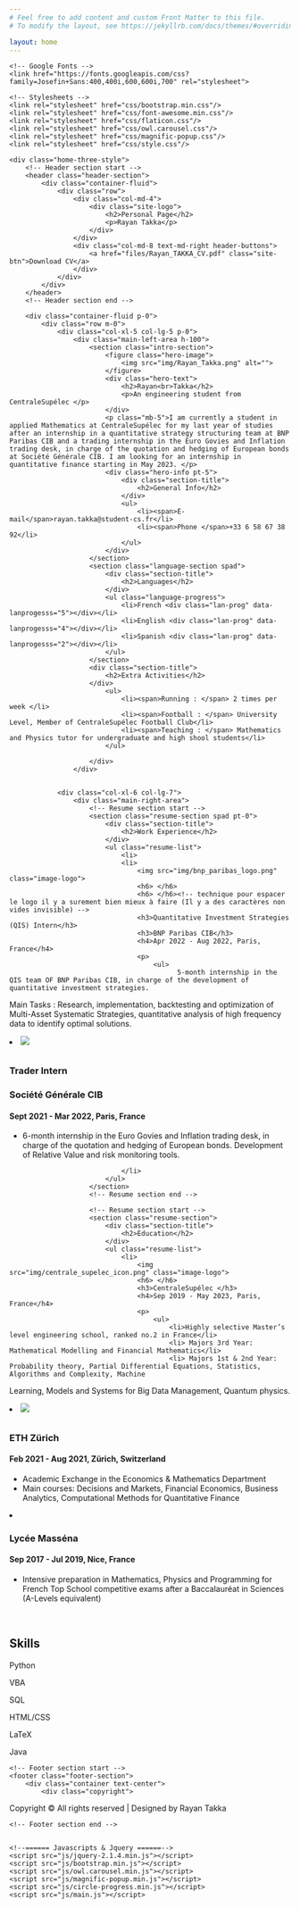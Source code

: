 ```yaml
---
# Feel free to add content and custom Front Matter to this file.
# To modify the layout, see https://jekyllrb.com/docs/themes/#overriding-theme-defaults

layout: home
---
```

<html lang="en">
<head>
	<meta name="google-site-verification" content="DNSnshmsekQa7z9X8UqL-y6DImUQL14C1DFk5I9g8hs" />
	<title>Rayan TAKKA</title>
	<meta charset="UTF-8">
	<meta name="description" content="Civic - CV Resume">
	<meta name="keywords" content="resume, civic, onepage, creative, html">
	<meta name="viewport" content="width=device-width, initial-scale=1.0">
	<!-- Favicon -->
	<link href="img/centrale_supelec_icon.png" rel="shortcut icon"/>

	<!-- Google Fonts -->
	<link href="https://fonts.googleapis.com/css?family=Josefin+Sans:400,400i,600,600i,700" rel="stylesheet">

	<!-- Stylesheets -->
	<link rel="stylesheet" href="css/bootstrap.min.css"/>
	<link rel="stylesheet" href="css/font-awesome.min.css"/>
	<link rel="stylesheet" href="css/flaticon.css"/>
	<link rel="stylesheet" href="css/owl.carousel.css"/>
	<link rel="stylesheet" href="css/magnific-popup.css"/>
	<link rel="stylesheet" href="css/style.css"/>

</head>
<body>
	<!-- Page Preloder -->
	<div id="preloder">
		<div class="loader"></div>
	</div>

	<div class="home-three-style">
		<!-- Header section start -->
		<header class="header-section">
			<div class="container-fluid">
				<div class="row">
					<div class="col-md-4">
						<div class="site-logo">
							<h2>Personal Page</h2>
							<p>Rayan Takka</p>
						</div>
					</div>
					<div class="col-md-8 text-md-right header-buttons">
						<a href="files/Rayan_TAKKA_CV.pdf" class="site-btn">Download CV</a>
					</div>
				</div>
			</div>
		</header>
		<!-- Header section end -->

		<div class="container-fluid p-0">
			<div class="row m-0">
				<div class="col-xl-5 col-lg-5 p-0">
					<div class="main-left-area h-100">
						<section class="intro-section">
							<figure class="hero-image">
								<img src="img/Rayan_Takka.png" alt="">
							</figure>
							<div class="hero-text">
								<h2>Rayan<br>Takka</h2>
								<p>An engineering student from CentraleSupélec </p>
							</div>
							<p class="mb-5">I am currently a student in applied Mathematics at CentraleSupélec for my last year of studies after an internship in a quantitative strategy structuring team at BNP Paribas CIB and a trading internship in the Euro Govies and Inflation trading desk, in charge of the quotation and hedging of European bonds at Société Générale CIB. I am looking for an internship in quantitative finance starting in May 2023. </p>
							<div class="hero-info pt-5">
								<div class="section-title">
									<h2>General Info</h2>
								</div>
								<ul>
									<li><span>E-mail</span>rayan.takka@student-cs.fr</li>
									<li><span>Phone </span>+33 6 58 67 38 92</li>
								</ul>
							</div>
						</section>
						<section class="language-section spad">
							<div class="section-title">
								<h2>Languages</h2>
							</div>
							<ul class="language-progress">
								<li>French <div class="lan-prog" data-lanprogesss="5"></div></li>
								<li>English <div class="lan-prog" data-lanprogesss="4"></div></li>
								<li>Spanish <div class="lan-prog" data-lanprogesss="2"></div></li>
							</ul>
						</section>
						<div class="section-title">
							<h2>Extra Activities</h2>
						</div>
							<ul>
								<li><span>Running : </span> 2 times per week </li>
								<li><span>Football : </span> University Level, Member of CentraleSupélec Football Club</li>
								<li><span>Teaching : </span> Mathematics and Physics tutor for undergraduate and high shool students</li>
							</ul>
	
						</div>
					</div>
				

				<div class="col-xl-6 col-lg-7">
					<div class="main-right-area">
						<!-- Resume section start -->
						<section class="resume-section spad pt-0">
							<div class="section-title">
								<h2>Work Experience</h2>
							</div>
							<ul class="resume-list">
								<li>
								<li>
									<img src="img/bnp_paribas_logo.png" class="image-logo">
									<h6> </h6>
									<h6> </h6><!-- technique pour espacer le logo il y a surement bien mieux à faire (Il y a des caractères non vides invisible) -->
									<h3>Quantitative Investment Strategies (QIS) Intern</h3>
									<h3>BNP Paribas CIB</h3>
									<h4>Apr 2022 - Aug 2022, Paris, France</h4>
									<p>
										<ul>
											  5-month internship in the QIS team OF BNP Paribas CIB, in charge of the development of quantitative investment strategies.
Main Tasks : Research, implementation, backtesting and optimization of Multi-Asset Systematic Strategies, quantitative analysis of high frequency data to
												identify optimal solutions.
									</ul>
									</p>
								</li>
								<li>
									<img src="img/sgcib.jpg" class="image-logo">
									<h6> </h6>
									<h6> </h6>
									<h3>Trader Intern</h3>
									<h3>Société Générale CIB</h3>
									<h4>Sept 2021 - Mar 2022, Paris, France</h4>
									<p>
										<ul>
											<li> 6-month internship in the Euro Govies and Inflation trading desk, in charge of the quotation and hedging of European bonds.
Development of Relative Value and risk monitoring tools.</li>
										</ul>
									</p>
								</li>

								
								</li>
							</ul>
						</section>
						<!-- Resume section end -->

						<!-- Resume section start -->
						<section class="resume-section">
							<div class="section-title">
								<h2>Education</h2>
							</div>
							<ul class="resume-list">
								<li>
									<img src="img/centrale_supelec_icon.png" class="image-logo">
									<h6> </h6>
									<h3>CentraleSupélec </h3>
									<h4>Sep 2019 - May 2023, Paris, France</h4>
									<p>
										<ul>
											<li>Highly selective Master’s level engineering school, ranked no.2 in France</li>
											<li> Majors 3rd Year: Mathematical Modelling and Financial Mathematics</li>
											<li> Majors 1st & 2nd Year: Probability theory, Partial Differential Equations, Statistics, Algorithms and Complexity, Machine
Learning, Models and Systems for Big Data Management, Quantum physics. </li>
										</ul>
									</p>
								</li>
								<li>
									<img src="img/ETHZ.png" class="image-logo">
									<h6> </h6>
									<h3>ETH Zürich</h3>
									<h4>Feb 2021 - Aug 2021, Zürich, Switzerland</h4>
									<p>
										<ul>
											<li>Academic Exchange in the Economics & Mathematics Department</li>
											<li> Main courses: Decisions and Markets, Financial Economics, Business Analytics, Computational Methods for Quantitative
Finance</li>
										</ul>
									</p>
								</li>
								<li>
									<h3>Lycée Masséna</h3>
									<h4>Sep 2017 - Jul 2019, Nice, France</h4>
									<p>
										<ul>
					            <li>Intensive preparation in Mathematics, Physics and Programming for French Top School competitive
					exams after a Baccalauréat in Sciences (A-Levels equivalent)</li>
					          </ul>
									</p>
								</li>
							</ul>
						</section>
						<br> <!-- To fill the blank after the skills -->
						<section class="resume-section">
							<div class="skill-section">
								<div class="section-title">
									<h2>Skills</h2>
								</div>
								<div class="skills">
									<div class="single-progress-item">
										<div class="progress-bar-style" data-progress="90"></div>
										<p>Python</p>
									</div>
									<div class="single-progress-item">
										<div class="progress-bar-style" data-progress="70"></div>
										<p>VBA</p>
									</div>
									<div class="single-progress-item">
										<div class="progress-bar-style" data-progress="60"></div>
										<p>SQL</p>
									</div>
									<div class="single-progress-item">
										<div class="progress-bar-style" data-progress="25"></div>
										<p>HTML/CSS</p>
									</div>
									<div class="single-progress-item">
										<div class="progress-bar-style" data-progress="80"></div>
										<p>LaTeX</p>
									</div>
									<div class="single-progress-item">
										<div class="progress-bar-style" data-progress="30"></div>
										<p>Java</p>
									</div>
								</div>
							<!--	<div class="icon-box-area spad">
									<div class="icon-box">
										<i class="flaticon-032-cooking"></i>
										<p>Cooking</p>
									</div>
									<div class="icon-box">
										<i class="flaticon-015-photo-camera"></i>
										<p>Photography</p>
									</div>
									<div class="icon-box">
										<i class="flaticon-013-chess-1"></i>
										<p>Playing Chess</p>
									</div>
									<div class="icon-box">
										<i class="flaticon-001-yoga"></i>
										<p>Yoga</p>
									</div>
									<div class="icon-box">
										<i class="flaticon-035-tent"></i>
										<p>Camping in nature</p>
									</div>
								</div>
							</div> -->
							<!-- skill section end -->
						</div>
					</section>
				</div>
			</div>
		</div>
	</div>

	<!-- Footer section start -->
	<footer class="footer-section">
		<div class="container text-center">
			<div class="copyright">
Copyright &copy;<script>document.write(new Date().getFullYear());</script> All rights reserved | Designed by Rayan Takka


	
	<!-- Footer section end -->


	<!--====== Javascripts & Jquery ======-->
	<script src="js/jquery-2.1.4.min.js"></script>
	<script src="js/bootstrap.min.js"></script>
	<script src="js/owl.carousel.min.js"></script>
	<script src="js/magnific-popup.min.js"></script>
	<script src="js/circle-progress.min.js"></script>
	<script src="js/main.js"></script>

